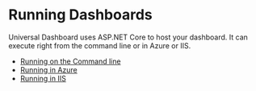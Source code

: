 # Running Dashboards

Universal Dashboard uses ASP.NET Core to host your dashboard. It can execute right from the command line or in Azure or IIS.

* [Running on the Command line](command-line.md)
* [Running in Azure]()
* [Running in IIS]()

